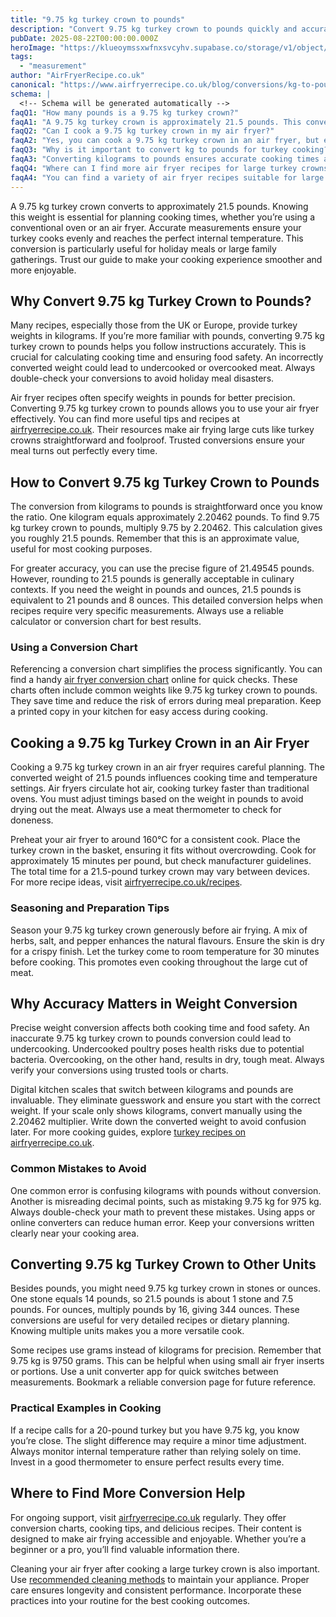 ```yaml
---
title: "9.75 kg turkey crown to pounds"
description: "Convert 9.75 kg turkey crown to pounds quickly and accurately. Perfect for air fryer cooking and holiday meal planning with our simple guide."
pubDate: 2025-08-22T00:00:00.000Z
heroImage: "https://klueoymssxwfnxsvcyhv.supabase.co/storage/v1/object/public/Shmucket/9-75-kg-turkey-crown-to-pounds.webp"
tags:
  - "measurement"
author: "AirFryerRecipe.co.uk"
canonical: "https://www.airfryerrecipe.co.uk/blog/conversions/kg-to-pounds/9-75-kg-turkey-crown-to-pounds"
schema: |
  <!-- Schema will be generated automatically -->
faqQ1: "How many pounds is a 9.75 kg turkey crown?"
faqA1: "A 9.75 kg turkey crown is approximately 21.5 pounds. This conversion uses the standard ratio where 1 kilogram equals about 2.20462 pounds. It’s a useful measurement for following recipes that specify weights in pounds, especially for air fryer cooking."
faqQ2: "Can I cook a 9.75 kg turkey crown in my air fryer?"
faqA2: "Yes, you can cook a 9.75 kg turkey crown in an air fryer, but ensure your appliance is large enough to accommodate it. Check the basket dimensions and weight capacity before proceeding. Adjust cooking time based on the converted weight of 21.5 pounds, and always use a meat thermometer to verify doneness."
faqQ3: "Why is it important to convert kg to pounds for turkey cooking?"
faqA3: "Converting kilograms to pounds ensures accurate cooking times and temperatures. Many air fryer recipes and guidelines use pounds, so correct conversion prevents under or overcooking. It also helps with portion planning and dietary calculations, making your meal preparation smoother and safer."
faqQ4: "Where can I find more air fryer recipes for large turkey crowns?"
faqA4: "You can find a variety of air fryer recipes suitable for large turkey crowns at airfryerrecipe.co.uk. They offer detailed guides, cooking times, and seasoning tips tailored for air fryers. Their content is designed to help you achieve perfect results with minimal hassle."
---
```

<p>A 9.75 kg turkey crown converts to approximately 21.5 pounds. Knowing this weight is essential for planning cooking times, whether you’re using a conventional oven or an air fryer. Accurate measurements ensure your turkey cooks evenly and reaches the perfect internal temperature. This conversion is particularly useful for holiday meals or large family gatherings. Trust our guide to make your cooking experience smoother and more enjoyable.</p>

<h2>Why Convert 9.75 kg Turkey Crown to Pounds?</h2>
<p>Many recipes, especially those from the UK or Europe, provide turkey weights in kilograms. If you’re more familiar with pounds, converting 9.75 kg turkey crown to pounds helps you follow instructions accurately. This is crucial for calculating cooking time and ensuring food safety. An incorrectly converted weight could lead to undercooked or overcooked meat. Always double-check your conversions to avoid holiday meal disasters.</p>
<p>Air fryer recipes often specify weights in pounds for better precision. Converting 9.75 kg turkey crown to pounds allows you to use your air fryer effectively. You can find more useful tips and recipes at <a href="https://www.airfryerrecipe.co.uk">airfryerrecipe.co.uk</a>. Their resources make air frying large cuts like turkey crowns straightforward and foolproof. Trusted conversions ensure your meal turns out perfectly every time.</p>

<h2>How to Convert 9.75 kg Turkey Crown to Pounds</h2>
<p>The conversion from kilograms to pounds is straightforward once you know the ratio. One kilogram equals approximately 2.20462 pounds. To find 9.75 kg turkey crown to pounds, multiply 9.75 by 2.20462. This calculation gives you roughly 21.5 pounds. Remember that this is an approximate value, useful for most cooking purposes.</p>
<p>For greater accuracy, you can use the precise figure of 21.49545 pounds. However, rounding to 21.5 pounds is generally acceptable in culinary contexts. If you need the weight in pounds and ounces, 21.5 pounds is equivalent to 21 pounds and 8 ounces. This detailed conversion helps when recipes require very specific measurements. Always use a reliable calculator or conversion chart for best results.</p>

<h3>Using a Conversion Chart</h3>
<p>Referencing a conversion chart simplifies the process significantly. You can find a handy <a href="https://www.airfryerrecipe.co.uk/air-fryer-conversion-chart">air fryer conversion chart</a> online for quick checks. These charts often include common weights like 9.75 kg turkey crown to pounds. They save time and reduce the risk of errors during meal preparation. Keep a printed copy in your kitchen for easy access during cooking.</p>

<h2>Cooking a 9.75 kg Turkey Crown in an Air Fryer</h2>
<p>Cooking a 9.75 kg turkey crown in an air fryer requires careful planning. The converted weight of 21.5 pounds influences cooking time and temperature settings. Air fryers circulate hot air, cooking turkey faster than traditional ovens. You must adjust timings based on the weight in pounds to avoid drying out the meat. Always use a meat thermometer to check for doneness.</p>
<p>Preheat your air fryer to around 160°C for a consistent cook. Place the turkey crown in the basket, ensuring it fits without overcrowding. Cook for approximately 15 minutes per pound, but check manufacturer guidelines. The total time for a 21.5-pound turkey crown may vary between devices. For more recipe ideas, visit <a href="https://www.airfryerrecipe.co.uk/recipes">airfryerrecipe.co.uk/recipes</a>.</p>

<h3>Seasoning and Preparation Tips</h3>
<p>Season your 9.75 kg turkey crown generously before air frying. A mix of herbs, salt, and pepper enhances the natural flavours. Ensure the skin is dry for a crispy finish. Let the turkey come to room temperature for 30 minutes before cooking. This promotes even cooking throughout the large cut of meat.</p>

<h2>Why Accuracy Matters in Weight Conversion</h2>
<p>Precise weight conversion affects both cooking time and food safety. An inaccurate 9.75 kg turkey crown to pounds conversion could lead to undercooking. Undercooked poultry poses health risks due to potential bacteria. Overcooking, on the other hand, results in dry, tough meat. Always verify your conversions using trusted tools or charts.</p>
<p>Digital kitchen scales that switch between kilograms and pounds are invaluable. They eliminate guesswork and ensure you start with the correct weight. If your scale only shows kilograms, convert manually using the 2.20462 multiplier. Write down the converted weight to avoid confusion later. For more cooking guides, explore <a href="https://www.airfryerrecipe.co.uk/recipe-category/turkey">turkey recipes on airfryerrecipe.co.uk</a>.</p>

<h3>Common Mistakes to Avoid</h3>
<p>One common error is confusing kilograms with pounds without conversion. Another is misreading decimal points, such as mistaking 9.75 kg for 975 kg. Always double-check your math to prevent these mistakes. Using apps or online converters can reduce human error. Keep your conversions written clearly near your cooking area.</p>

<h2>Converting 9.75 kg Turkey Crown to Other Units</h2>
<p>Besides pounds, you might need 9.75 kg turkey crown in stones or ounces. One stone equals 14 pounds, so 21.5 pounds is about 1 stone and 7.5 pounds. For ounces, multiply pounds by 16, giving 344 ounces. These conversions are useful for very detailed recipes or dietary planning. Knowing multiple units makes you a more versatile cook.</p>
<p>Some recipes use grams instead of kilograms for precision. Remember that 9.75 kg is 9750 grams. This can be helpful when using small air fryer inserts or portions. Use a unit converter app for quick switches between measurements. Bookmark a reliable conversion page for future reference.</p>

<h3>Practical Examples in Cooking</h3>
<p>If a recipe calls for a 20-pound turkey but you have 9.75 kg, you know you’re close. The slight difference may require a minor time adjustment. Always monitor internal temperature rather than relying solely on time. Invest in a good thermometer to ensure perfect results every time.</p>

<h2>Where to Find More Conversion Help</h2>
<p>For ongoing support, visit <a href="https://www.airfryerrecipe.co.uk">airfryerrecipe.co.uk</a> regularly. They offer conversion charts, cooking tips, and delicious recipes. Their content is designed to make air frying accessible and enjoyable. Whether you’re a beginner or a pro, you’ll find valuable information there.</p>
<p>Cleaning your air fryer after cooking a large turkey crown is also important. Use <a href="https://www.airfryerrecipe.co.uk/air-fryer-cleaner">recommended cleaning methods</a> to maintain your appliance. Proper care ensures longevity and consistent performance. Incorporate these practices into your routine for the best cooking outcomes.</p>
